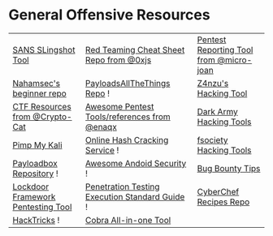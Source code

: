 # General Offensive Resources

|                                                                                                   |                                                                                                        |                                                                                     |
| ------------------------------------------------------------------------------------------------- | ------------------------------------------------------------------------------------------------------ | ----------------------------------------------------------------------------------- |
| [SANS SLingshot Tool](https://www.sans.org/tools/slingshot/)                                      | [Red Teaming Cheat Sheet Repo from @0xjs](https://github.com/0xJs/RedTeaming\_CheatSheet)              | [Pentest Reporting Tool from @micro-joan](https://github.com/micro-joan/BlackStone) |
| [Nahamsec's beginner repo](https://github.com/nahamsec/Resources-for-Beginner-Bug-Bounty-Hunters) | [PayloadsAllTheThings Repo](https://github.com/swisskyrepo/PayloadsAllTheThings) !                     | [Z4nzu's Hacking Tool](https://github.com/Z4nzu/hackingtool)                        |
| [CTF Resources from @Crypto-Cat](https://github.com/Crypto-Cat/CTF)                               | [Awesome Pentest Tools/references from @enaqx](https://github.com/enaqx/awesome-pentest)               | [Dark Army Hacking Tools](https://github.com/D4RK-4RMY/DARKARMY)                    |
| [Pimp My Kali](https://github.com/Dewalt-arch/pimpmykali)                                         | [Online Hash Cracking Service](https://crackstation.net/) !                                            | [fsociety Hacking Tools](https://github.com/Manisso/fsociety)                       |
| [Payloadbox Repository](https://github.com/payloadbox) !                                          | [Awesome Andoid Security](https://github.com/saeidshirazi/awesome-android-security) !                  | [Bug Bounty Tips](https://github.com/KingOfBugbounty/KingOfBugBountyTips)           |
| [Lockdoor Framework Pentesting Tool](https://github.com/SofianeHamlaoui/Lockdoor-Framework)       | [Penetration Testing Execution Standard Guide](http://www.pentest-standard.org/index.php/Main\_Page) ! | [CyberChef Recipes Repo](https://github.com/mattnotmax/cyberchef-recipes)           |
| [HackTricks](https://book.hacktricks.xyz/) !                                                      | [Cobra All-in-one Tool](https://github.com/ManasHarsh/Cobra)                                           |                                                                                     |
